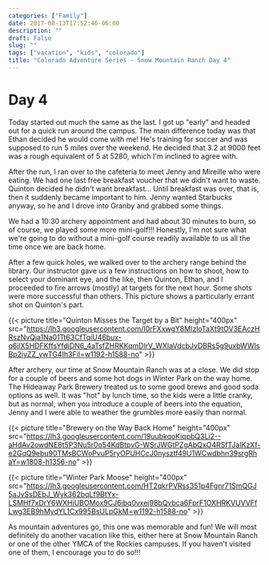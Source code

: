 ```yaml
---
categories: ["Family"]
date: 2017-08-13T17:52:46-06:00
description: ""
draft: False
slug: ""
tags: ["vacation", "kids", "colorado"]
title: "Colorado Adventure Series - Snow Mountain Ranch Day 4"
---
```


# Day 4

Today started out much the same as the last. I got up "early" and headed out for a quick run around the campus. The main difference today was that Ethan decided he would come with me! He's training for soccer and was supposed to run 5 miles over the weekend. He decided that 3.2 at 9000 feet was a rough equivalent of 5 at 5280, which I'm inclined to agree with.

After the run, I ran over to the cafeteria to meet Jenny and Mireille who were eating. We had one last free breakfast voucher that we didn't want to waste. Quinton decided he didn't want breakfast... Until breakfast was over, that is, then it suddenly became important to him. Jenny wanted Starbucks anyway, so he and I drove into Granby and grabbed some things.

We had a 10:30 archery appointment and had about 30 minutes to burn, so of course, we played some more mini-golf!!! Honestly, I'm not sure what we're going to do without a mini-golf course readily available to us all the time once we are back home.

After a few quick holes, we walked over to the archery range behind the library. Our instructor gave us a few instructions on how to shoot, how to select your dominant eye, and the like, then Quinton, Ethan, and I proceeded to fire arrows (mostly) at targets for the next hour. Some shots were more successful than others. This picture shows a particularly errant shot on Quinton's part.

{{< picture title="Quinton Misses the Target by a Bit" height="400px" src="https://lh3.googleusercontent.com/I0rFXxwgY8MIzloTaXt9tOV3EAczHRszNvQja1Na01Tt63CfTqiU46bux-q6jlX5HDFKffsYfdjDN6_4aTsfZHRKKqmDlrV_WXIaVdcbJvDBRs5g9uxbWWIsBp2iyZZ_ywTG4Ih3FiI=w1192-h1588-no" >}}

After archery, our time at Snow Mountain Ranch was at a close. We did stop for a couple of beers and some hot dogs in Winter Park on the way home. The Hideaway Park Brewery treated us to some good brews and good soda options as well. It was "hot" by lunch time, so the kids were a little cranky, but as normal, when you introduce a couple of beers into the equation, Jenny and I were able to weather the grumbles more easily than normal.

{{< picture title="Brewery on the Way Back Home" height="400px" src="https://lh3.googleusercontent.com/19uubkqoKiqpbQ3Li2--aHdAv2owdNE8t5P3Nu5r0o54KdBtpvG-WSrJWGtPZgAbQxO4RSfTJaIKzXf-e2GqQ9ebu90TMsBCWoPvuP5ryOPUHCcJ0nysztf49U1WCwdbhn39srgRhaY=w1808-h1356-no" >}}

{{< picture title="Winter Park Moose" height="400px" src="https://lh3.googleusercontent.com/HT2qkrPVRss351p4Fgnr71SmQGJ5aJvSsDEbJ_Wyk362bqLf9BtYx-LSMHf7xDrY6WXHiUBOMox9CJ6ibq0vxej98bQvbca6FprF1OXHRKVUVVFfLwg3EB9hMydYL1Cx995BsULpGkM=w1192-h1588-no" >}}

As mountain adventures go, this one was memorable and fun! We will most definitely do another vacation like this, either here at Snow Mountain Ranch or one of the other YMCA of the Rockies campuses. If you haven't visited one of them, I encourage you to do so!!!
